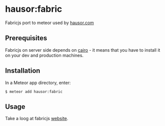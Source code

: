 hausor:fabric
=========================

Fabricjs port to meteor used by [hausor.com](hausor.com)

## Prerequisites

Fabricjs on server side depends on [cairo](http://cairographics.org/) - it means that you have to install it on your dev and production machines. 

## Installation

In a Meteor app directory, enter:

```
$ meteor add hausor:fabric
```

## Usage

Take a loog at fabricjs [website](fabricjs.com).